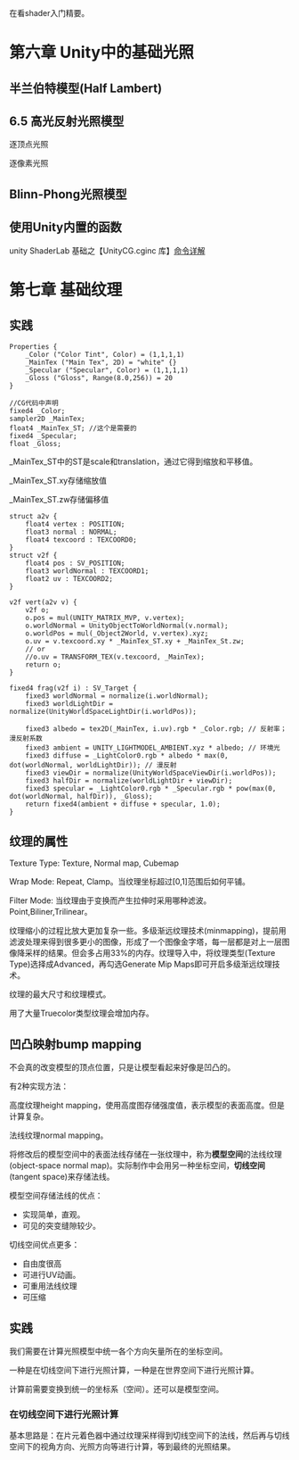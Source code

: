在看shader入门精要。

#  第六章 Unity中的基础光照

## 半兰伯特模型(Half Lambert)

## 6.5 高光反射光照模型

逐顶点光照

逐像素光照

## Blinn-Phong光照模型

## 使用Unity内置的函数

unity ShaderLab 基础之【UnityCG.cginc 库】[命令详解](https://blog.csdn.net/lengyoumo/article/details/104231137)

# 第七章 基础纹理

## 实践

```
Properties {
	_Color ("Color Tint", Color) = (1,1,1,1)
	_MainTex ("Main Tex", 2D) = "white" {}
	_Specular ("Specular", Color) = (1,1,1,1)
	_Gloss ("Gloss", Range(8.0,256)) = 20
}
```

```
//CG代码中声明
fixed4 _Color;
sampler2D _MainTex;
float4 _MainTex_ST; //这个是需要的
fixed4 _Specular;
float _Gloss;
```

_MainTex_ST中的ST是scale和translation，通过它得到缩放和平移值。

_MainTex_ST.xy存储缩放值

_MainTex_ST.zw存储偏移值

```
struct a2v {
	float4 vertex : POSITION;
	float3 normal : NORMAL;
	float4 texcoord : TEXCOORD0;
}
struct v2f {
	float4 pos : SV_POSITION;
	float3 worldNormal : TEXCOORD1;
	float2 uv : TEXCOORD2;
}
```

```
v2f vert(a2v v) {
	v2f o;
	o.pos = mul(UNITY_MATRIX_MVP, v.vertex);
	o.worldNormal = UnityObjectToWorldNormal(v.normal);
	o.worldPos = mul(_Object2World, v.vertex).xyz;
	o.uv = v.texcoord.xy * _MainTex_ST.xy + _MainTex_St.zw;
	// or 
	//o.uv = TRANSFORM_TEX(v.texcoord, _MainTex);
	return o;
}
```

```
fixed4 frag(v2f i) : SV_Target {
	fixed3 worldNormal = normalize(i.worldNormal);
	fixed3 worldLightDir = normalize(UnityWorldSpaceLightDir(i.worldPos));
	
	fixed3 albedo = tex2D(_MainTex, i.uv).rgb * _Color.rgb; // 反射率；漫反射系数
	fixed3 ambient = UNITY_LIGHTMODEL_AMBIENT.xyz * albedo; // 环境光
	fixed3 diffuse = _LightColor0.rgb * albedo * max(0, dot(worldNormal, worldLightDir)); // 漫反射
	fixed3 viewDir = normalize(UnityWorldSpaceViewDir(i.worldPos));
	fixed3 halfDir = normalize(worldLightDir + viewDir);
	fixed3 specular = _LightColor0.rgb * _Specular.rgb * pow(max(0, dot(worldNormal, halfDir)), _Gloss);
	return fixed4(ambient + diffuse + specular, 1.0);
}
```

## 纹理的属性

Texture Type: Texture, Normal map, Cubemap

Wrap Mode: Repeat, Clamp。当纹理坐标超过[0,1]范围后如何平铺。

Filter Mode: 当纹理由于变换而产生拉伸时采用哪种滤波。Point,Biliner,Trilinear。

纹理缩小的过程比放大更加复杂一些。多级渐远纹理技术(minmapping)，提前用滤波处理来得到很多更小的图像，形成了一个图像金字塔，每一层都是对上一层图像降采样的结果。但会多占用33%的内存。纹理导入中，将纹理类型(Texture Type)选择成Advanced，再勾选Generate Mip Maps即可开启多级渐远纹理技术。

纹理的最大尺寸和纹理模式。

用了大量Truecolor类型纹理会增加内存。

## 凹凸映射bump mapping

不会真的改变模型的顶点位置，只是让模型看起来好像是凹凸的。

有2种实现方法：

高度纹理height mapping，使用高度图存储强度值，表示模型的表面高度。但是计算复杂。

法线纹理normal mapping。

将修改后的模型空间中的表面法线存储在一张纹理中，称为**模型空间**的法线纹理(object-space normal map)。实际制作中会用另一种坐标空间，**切线空间**(tangent space)来存储法线。

模型空间存储法线的优点：

- 实现简单，直观。
- 可见的突变缝隙较少。

切线空间优点更多：

- 自由度很高
- 可进行UV动画。
- 可重用法线纹理
- 可压缩

## 实践

我们需要在计算光照模型中统一各个方向矢量所在的坐标空间。

一种是在切线空间下进行光照计算，一种是在世界空间下进行光照计算。

计算前需要变换到统一的坐标系（空间）。还可以是模型空间。

### 在切线空间下进行光照计算

基本思路是：在片元着色器中通过纹理采样得到切线空间下的法线，然后再与切线空间下的视角方向、光照方向等进行计算，等到最终的光照结果。



